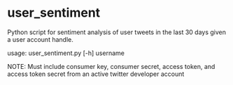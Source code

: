 # user_sentiment
Python script for sentiment analysis of user tweets in the last 30 days given a user account handle.

usage: user_sentiment.py [-h] username

NOTE: Must include consumer key, consumer secret, access token, and access token secret from an active twitter developer account
